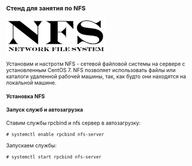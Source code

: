 ### Стенд для занятия по NFS

![](docs/nfs.jpg)

Установим и настротм NFS - сетевой файловой системы на сервере с установленным CentOS 7. NFS позволяет использовать файлы или каталоги удаленной рабочей машины, так, как будто они находятся на локальной машине. 

#### Установка NFS


#### Запуск служб и автозагрузка
Ставим службы rpcbind и nfs сервер в автозагрузку:
```
# systemctl enable rpcbind nfs-server
```
Запускаем службы:
```
# systemctl start rpcbind nfs-server
```
